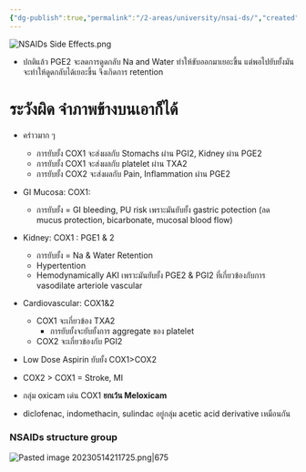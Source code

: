 ```yaml
---
{"dg-publish":true,"permalink":"/2-areas/university/nsai-ds/","created":"2023-02-12T22:00:50.515+07:00","updated":"2025-10-06T19:49:18.775+07:00"}
---
```


![NSAIDs Side Effects.png](/img/user/3%20Resources/Attachment/NSAIDs%20Side%20Effects.png)


- ปกติแล้ว PGE2 จะลดการดูดกลับ Na and Water ทำให้ขับออกมาเยอะขึ้น แต่พอไปยับยั้งมัน จะทำให้ดูดกลับได้เยอะขึ้น จึงเกิดการ retention

# ระวังผิด จำภาพข้างบนเอาก็ได้

- คร่าวมาก ๆ
	- การยับยั้ง COX1 จะส่งผลกับ Stomachs ผ่าน PGI2, Kidney ผ่าน PGE2
	- การยับยั้ง COX1 จะส่งผลกับ platelet ผ่าน TXA2
	- การยับยั้ง COX2 จะส่งผลกับ Pain, Inflammation ผ่าน PGE2
- GI Mucosa: COX1: 
	- การยับยั้ง = GI bleeding, PU risk เพราะมันยับยั้ง gastric potection (ลด mucus protection, bicarbonate, mucosal blood flow)
- Kidney: COX1 : PGE1 & 2
	- การยับยั้ง = Na & Water Retention
	- Hypertention
	- Hemodynamically AKI เพราะมันยับยั้ง PGE2 & PGI2 ที่เกี่ยวข้องกับการ vasodilate arteriole vascular
- Cardiovascular: COX1&2
	- COX1 จะเกี่ยวข้อง TXA2
		- การยับยั้งจะยับยั้งการ aggregate ของ platelet
	- COX2 จะเกี่ยวข้องกับ PGI2
- Low Dose Aspirin ยับยั้ง COX1>COX2
- COX2 > COX1 = Stroke, MI

- กลุ่ม oxicam เด่น COX1 **ยกเว้น Meloxicam**
- diclofenac, indomethacin, sulindac อยู่กลุ่ม acetic acid derivative เหมือนกัน

### NSAIDs structure group
![Pasted image 20230514211725.png|675](/img/user/3%20Resources/Attachment/Pasted%20image%2020230514211725.png)